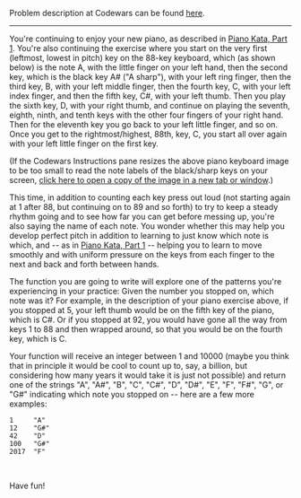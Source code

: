 Problem description at Codewars can be found
[here](https://www.codewars.com/kata/589631d24a7323d18d00016f/train/python).

-------------

You're continuing to enjoy your new piano, as described in [Piano Kata, Part
1](https://www.codewars.com/kata/piano-kata-part-1). You're also continuing the exercise where you
start on the very first (leftmost, lowest in pitch) key on the 88-key keyboard, which (as shown
below) is the note A, with the little finger on your left hand, then the second key, which is the
black key A# ("A sharp"), with your left ring finger, then the third key, B, with your left middle
finger, then the fourth key, C, with your left index finger, and then the fifth key, C#, with your
left thumb. Then you play the sixth key, D, with your right thumb, and continue on playing the
seventh, eighth, ninth, and tenth keys with the other four fingers of your right hand. Then for the
eleventh key you go back to your left little finger, and so on. Once you get to the
rightmost/highest, 88th, key, C, you start all over again with your left little finger on the first
key.
<br>

(If the Codewars Instructions pane resizes the above piano keyboard image to be too small to read
the note labels of the black/sharp keys on your screen, [click here to open a copy of the image in a
new tab or window](http://tachyonlabs.com/miscimages/piano-keyboard-with-notes-clipart.jpg).)
<br>

This time, in addition to counting each key press out loud (not starting again at 1 after 88, but
continuing on to 89 and so forth) to try to keep a steady rhythm going and to see how far you can
get before messing up, you're also saying the name of each note. You wonder whether this may help
you develop perfect pitch in addition to learning to just know which note is which, and -- as in
[Piano Kata, Part 1](https://www.codewars.com/kata/piano-kata-part-1) -- helping you to learn to
move smoothly and with uniform pressure on the keys from each finger to the next and back and forth
between hands.
<br>

The function you are going to write will explore one of the patterns you're experiencing in your
practice: Given the number you stopped on, which note was it? For example, in the description of
your piano exercise above, if you stopped at 5, your left thumb would be on the fifth key of the
piano, which is C#. Or if you stopped at 92, you would have gone all the way from keys 1 to 88 and
then wrapped around, so that you would be on the fourth key, which is C.
<br>

Your function will receive an integer between 1 and 10000 (maybe you think that in principle it
would be cool to count up to, say, a billion, but considering how many years it would take it is
just not possible) and return one of the strings "A", "A#", "B", "C", "C#", "D", "D#", "E", "F",
"F#", "G", or "G#" indicating which note you stopped on -- here are a few more examples:
```
1     "A"
12    "G#"
42    "D"
100   "G#"
2017  "F"
```
<br>

Have fun!
